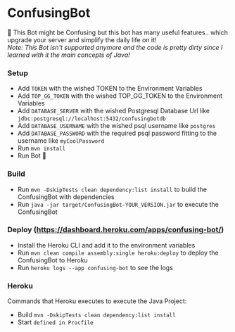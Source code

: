 # ConfusingBot
🤖 This Bot might be Confusing but this bot has many useful features.. which upgrade your server and simplify the daily life on it! \
_Note: This Bot isn't supported anymore and the code is pretty dirty since I learned with it the main concepts of Java!_

### Setup
- Add `TOKEN` with the wished TOKEN to the Environment Variables
- Add `TOP_GG_TOKEN` with the wished TOP_GG_TOKEN to the Environment Variables
- Add `DATABASE_SERVER` with the wished Postgresql Database Url like `jdbc:postgresql://localhost:5432/confusingbotdb`
- Add `DATABASE_USERNAME` with the wished psql username like `postgres`
- Add `DATABASE_PASSWORD` with the required psql password fitting to the username like `myCoolPassword`
- Run `mvn install`
- Run Bot 🎉

### Build
- Run `mvn -DskipTests clean dependency:list install` to build the ConfusingBot with dependencies
- Run `java -jar target/ConfusingBot-YOUR_VERSION.jar` to execute the ConfusingBot

### Deploy (https://dashboard.heroku.com/apps/confusing-bot/)
- Install the Heroku CLI and add it to the environment variables
- Run `mvn clean compile assembly:single heroku:deploy` to deploy the ConfusingBot to Heroku
- Run `heroku logs --app confusing-bot` to see the logs

### Heroku
Commands that Heroku executes to execute the Java Project:
- Build `mvn -DskipTests clean dependency:list install`
- Start `defined in Procfile`


